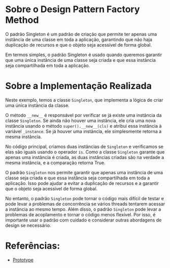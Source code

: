 # Sobre o Design Pattern Factory Method
O padrão Singleton é um padrão de criação que permite ter
apenas uma instância de uma classe em toda a aplicação, 
garantindo que não haja duplicação de recursos e que o 
objeto seja acessível de forma global.

Em termos simples, o padrão Singleton é usado quando queremos
garantir que uma única instância de uma classe seja criada e 
que essa instância seja compartilhada em toda a aplicação.

# Sobre a Implementação Realizada
Neste exemplo, temos a classe `Singleton`, que implementa a lógica
de criar uma única instância da classe.

O método `__new__` é responsável por verificar se já existe uma 
instância da classe `Singleton`. Se ainda não houver uma
instância, ele cria uma nova instância usando o método 
`super().__new__(cls)` e atribui essa instância à variável 
`_instance`. Se já houver uma instância, ele simplesmente
retorna a mesma instância.

No código principal, criamos duas instâncias de `Singleton` 
e verificamos se elas são iguais usando o operador `is`. Como 
a classe `Singleton` garante que apenas uma instância é criada,
as duas instâncias criadas são na verdade a mesma instância,
e a comparação retorna True.

O padrão `Singleton` nos permite garantir que apenas uma instância 
de uma classe seja criada e que essa instância seja compartilhada 
em toda a aplicação. Isso pode ajudar a evitar a duplicação de 
recursos e a garantir que o objeto seja acessível de forma global.

No entanto, o padrão `Singleton` pode tornar o código mais difícil 
de testar e pode levar a problemas de concorrência se vários threads 
tentarem acessar a instância ao mesmo tempo. Além disso, o padrão 
`Singleton` pode levar a problemas de acoplamento e tornar o 
código menos flexível. Por isso, é importante usar o padrão com 
cuidado e considerar outras abordagens de design se necessário.

# Referências:
- [Prototype](https://refactoring.guru/design-patterns/prototype/python/example)
